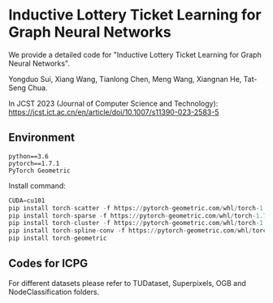 # Inductive Lottery Ticket Learning for Graph Neural Networks

We provide a detailed code for "Inductive Lottery Ticket Learning for Graph Neural Networks".

Yongduo Sui, Xiang Wang, Tianlong Chen, Meng Wang, Xiangnan He, Tat-Seng Chua.

In JCST 2023 (Journal of Computer Science and Technology): https://jcst.ict.ac.cn/en/article/doi/10.1007/s11390-023-2583-5 



## Environment
```shell
python==3.6
pytorch==1.7.1
PyTorch Geometric
```
Install command:
```python
CUDA=cu101
pip install torch-scatter -f https://pytorch-geometric.com/whl/torch-1.7.1+${CUDA}.html
pip install torch-sparse -f https://pytorch-geometric.com/whl/torch-1.7.1+${CUDA}.html
pip install torch-cluster -f https://pytorch-geometric.com/whl/torch-1.7.1+${CUDA}.html
pip install torch-spline-conv -f https://pytorch-geometric.com/whl/torch-1.7.1+${CUDA}.html
pip install torch-geometric
```

 
## Codes for ICPG
 For different datasets please refer to TUDataset, Superpixels, OGB and NodeClassification folders.
